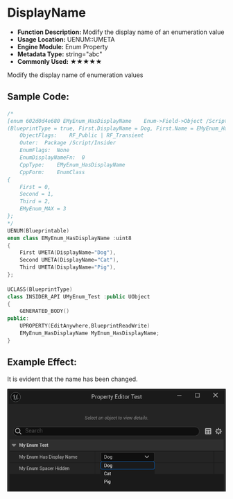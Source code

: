 # DisplayName

- **Function Description:** Modify the display name of an enumeration value
- **Usage Location:** UENUM::UMETA
- **Engine Module:** Enum Property
- **Metadata Type:** string="abc"
- **Commonly Used:** ★★★★★

Modify the display name of enumeration values

## Sample Code:

```cpp
/*
[enum 602d0d4e680 EMyEnum_HasDisplayName	Enum->Field->Object	/Script/Insider.EMyEnum_HasDisplayName]
(BlueprintType = true, First.DisplayName = Dog, First.Name = EMyEnum_HasDisplayName::First, IsBlueprintBase = true, ModuleRelativePath = Enum/MyEnum_Test.h, Second.DisplayName = Cat, Second.Name = EMyEnum_HasDisplayName::Second, Third.DisplayName = Pig, Third.Name = EMyEnum_HasDisplayName::Third)
	ObjectFlags:	RF_Public | RF_Transient
	Outer:	Package /Script/Insider
	EnumFlags:	None
	EnumDisplayNameFn:	0
	CppType:	EMyEnum_HasDisplayName
	CppForm:	EnumClass
{
	First = 0,
	Second = 1,
	Third = 2,
	EMyEnum_MAX = 3
};
*/
UENUM(Blueprintable)
enum class EMyEnum_HasDisplayName :uint8
{
	First UMETA(DisplayName="Dog"),
	Second UMETA(DisplayName="Cat"),
	Third UMETA(DisplayName="Pig"),
};

UCLASS(BlueprintType)
class INSIDER_API UMyEnum_Test :public UObject
{
	GENERATED_BODY()
public:
	UPROPERTY(EditAnywhere,BlueprintReadWrite)
	EMyEnum_HasDisplayName MyEnum_HasDisplayName;
}
```

## Example Effect:

It is evident that the name has been changed.

![image](image.png)